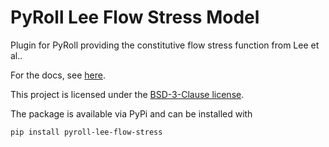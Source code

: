 # PyRoll Lee Flow Stress Model

Plugin for PyRoll providing the constitutive flow stress function from Lee et al..

For the docs, see [here](docs/index.md).

This project is licensed under the [BSD-3-Clause license](LICENSE).

The package is available via PyPi and can be installed with

    pip install pyroll-lee-flow-stress